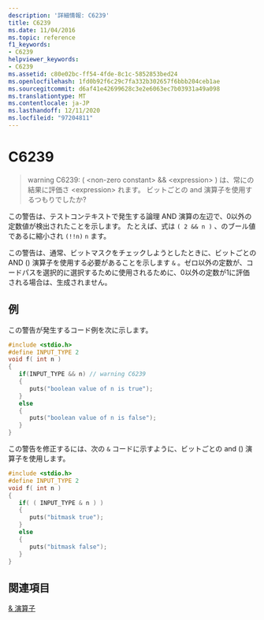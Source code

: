 ```yaml
---
description: '詳細情報: C6239'
title: C6239
ms.date: 11/04/2016
ms.topic: reference
f1_keywords:
- C6239
helpviewer_keywords:
- C6239
ms.assetid: c80e02bc-ff54-4fde-8c1c-5852853bed24
ms.openlocfilehash: 1fd0b92f6c29c7fa332b302657f6bbb204ceb1ae
ms.sourcegitcommit: d6af41e42699628c3e2e6063ec7b03931a49a098
ms.translationtype: MT
ms.contentlocale: ja-JP
ms.lasthandoff: 12/11/2020
ms.locfileid: "97204811"
---
```

# <a name="c6239"></a>C6239

> warning C6239: ( \<non-zero constant>  &&  \<expression> ) は、常にの結果に評価さ \<expression> れます。 ビットごとの and 演算子を使用するつもりでしたか?

この警告は、テストコンテキストで発生する論理 AND 演算の左辺で、0以外の定数値が検出されたことを示します。 たとえば、式は `( 2 && n )` 、のブール値であるに縮小され `(!!n)` `n` ます。

この警告は、通常、ビットマスクをチェックしようとしたときに、ビットごとの AND () 演算子を使用する必要があることを示します `&` 。ゼロ以外の定数が、コードパスを選択的に選択するために使用されるために、0以外の定数が1に評価される場合は、生成されません。

## <a name="example"></a>例

この警告が発生するコード例を次に示します。

```cpp
#include <stdio.h>
#define INPUT_TYPE 2
void f( int n )
{
   if(INPUT_TYPE && n) // warning C6239
   {
      puts("boolean value of n is true");
   }
   else
   {
      puts("boolean value of n is false");
   }
}
```

この警告を修正するには、次の `&` コードに示すように、ビットごとの and () 演算子を使用します。

```cpp
#include <stdio.h>
#define INPUT_TYPE 2
void f( int n )
{
   if( ( INPUT_TYPE & n ) )
   {
      puts("bitmask true");
   }
   else
   {
      puts("bitmask false");
   }
}
```

## <a name="see-also"></a>関連項目

[& 演算子](/dotnet/csharp/language-reference/operators/and-operator)
